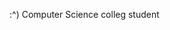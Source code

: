 :^)
Computer Science colleg student

<!---
RChuaChiaco/RChuaChiaco is a ✨ special ✨ repository because its `README.md` (this file) appears on your GitHub profile.
You can click the Preview link to take a look at your changes.
--->
